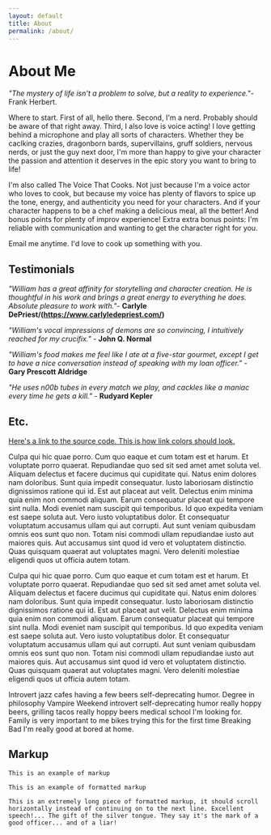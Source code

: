 ```yaml
---
layout: default
title: About
permalink: /about/
---
```


# About Me

_"The mystery of life isn't a problem to solve, but a reality to experience."_- Frank Herbert. 

Where to start. First of all, hello there. Second, I'm a nerd. Probably should be aware of that right away. Third, I also love is voice acting! I love getting behind a microphone and play all sorts of characters. Whether they be caclking crazies, dragonborn bards, supervillains, gruff soldiers, nervous nerds, or just the guy next door, I'm more than happy to give your character the passion and attention it deserves in the epic story you want to bring to life! 

I'm also called The Voice That Cooks. Not just because I'm a voice actor who loves to cook, but because my voice has plenty of flavors to spice up the tone, energy, and authenticity you need for your characters. And if your character happens to be a chef making a delicious meal, all the better! And bonus points for plenty of improv experience! Extra extra bonus points: I'm reliable with communication and wanting to get the character right for you. 

Email me anytime. I'd love to cook up something with you. 

## Testimonials

_"William has a great affinity for storytelling and character creation. He is thoughtful in his work and brings a great energy to everything he does. Absolute pleasure to work with."_- **Carlyle DePriest/(https://www.carlyledepriest.com/)**

_"William's vocal impressions of demons are so convincing, I intuitively reached for my crucifix."_ - **John Q. Normal**

_"William's food makes me feel like I ate at a five-star gourmet, except I get to have a nice conversation instead of speaking with my loan officer."_ - **Gary Prescott Aldridge**

_"He uses n00b tubes in every match we play, and cackles like a maniac every time he gets a kill."_ - **Rudyard Kepler**

## Etc.

[Here's a link to the source code. This is how link colors should look.](https://github.com/William-Nunn/William-Nunn.github.io)

Culpa qui hic quae porro. Cum quo eaque et cum totam est et harum. Et voluptate porro quaerat. Repudiandae quo sed sit sed amet amet soluta vel. Aliquam delectus et facere ducimus qui cupiditate qui. Natus enim dolores nam doloribus. Sunt quia impedit consequatur. Iusto laboriosam distinctio dignissimos ratione qui id. Est aut placeat aut velit. Delectus enim minima quia enim non commodi aliquam. Earum consequatur placeat qui tempore sint nulla. Modi eveniet nam suscipit qui temporibus. Id quo expedita veniam est saepe soluta aut. Vero iusto voluptatibus dolor. Et consequatur voluptatum accusamus ullam qui aut corrupti. Aut sunt veniam quibusdam omnis eos sunt quo non. Totam nisi commodi ullam repudiandae iusto aut maiores quis. Aut accusamus sint quod id vero et voluptatem distinctio. Quas quisquam quaerat aut voluptates magni. Vero deleniti molestiae eligendi quos ut officia autem totam.

Culpa qui hic quae porro. Cum quo eaque et cum totam est et harum. Et voluptate porro quaerat. Repudiandae quo sed sit sed amet amet soluta vel. Aliquam delectus et facere ducimus qui cupiditate qui. Natus enim dolores nam doloribus. Sunt quia impedit consequatur. Iusto laboriosam distinctio dignissimos ratione qui id. Est aut placeat aut velit. Delectus enim minima quia enim non commodi aliquam. Earum consequatur placeat qui tempore sint nulla. Modi eveniet nam suscipit qui temporibus. Id quo expedita veniam est saepe soluta aut. Vero iusto voluptatibus dolor. Et consequatur voluptatum accusamus ullam qui aut corrupti. Aut sunt veniam quibusdam omnis eos sunt quo non. Totam nisi commodi ullam repudiandae iusto aut maiores quis. Aut accusamus sint quod id vero et voluptatem distinctio. Quas quisquam quaerat aut voluptates magni. Vero deleniti molestiae eligendi quos ut officia autem totam.

Introvert jazz cafes having a few beers self-deprecating humor. Degree in philosophy Vampire Weekend introvert self-deprecating humor really hoppy beers, grilling tacos really hoppy beers medical school I'm looking for. Family is very important to me bikes trying this for the first time Breaking Bad I'm really good at bored at home.

## Markup

`This is an example of markup`

```
This is an example of formatted markup
```

```
This is an extremely long piece of formatted markup, it should scroll horizontally instead of continuing on to the next line. Excellent speech!... The gift of the silver tongue. They say it's the mark of a good officer... and of a liar!
```
